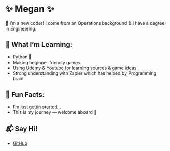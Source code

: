 # ✨ Megan  ✨

🎨 I’m a new coder! I come from an Operations background & I have a degree in Engineering.

## 🧪 What I’m Learning:
- Python 🐍
- Making beginner friendly games
- Using Udemy & Youtube for learning sources & game ideas
- Strong understanding with Zapier which has helped by Programming brain

## 💫 Fun Facts:
- I'm just gettin started...
- This is my journey — welcome aboard 🚀
  
## 📬 Say Hi!
- [GitHub](https://github.com/meganadeleh)
